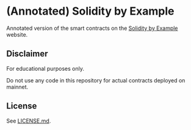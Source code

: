 # (Annotated) Solidity by Example

Annotated version of the smart contracts on the [Solidity by Example](https://solidity-by-example.org/) website.

## Disclaimer

For educational purposes only.

Do not use any code in this repository for actual contracts deployed on mainnet.

## License

See [LICENSE.md](LICENSE.md).
